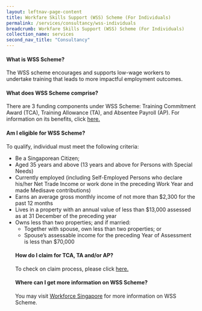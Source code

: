 ```yaml
---
layout: leftnav-page-content 
title: Workfare Skills Support (WSS) Scheme (For Individuals)
permalink: /services/consultancy/wss-individuals
breadcrumb: Workfare Skills Support (WSS) Scheme (For Individuals)
collection_name: services
second_nav_title: "Consultancy"
---
```


<h4>What is WSS Scheme?</h4>
<p>The WSS scheme encourages and supports low-wage workers to undertake training that leads to more impactful employment outcomes.</p>

<h4>What does WSS Scheme comprise?</h4>
<p>There are 3 funding components under WSS Scheme: Training Commitment Award (TCA), Training Allowance (TA), and Absentee Payroll (AP). For information on its benefits, click <a href="https://www.wsg.gov.sg/content/dam/ssg-wsg/wsg/programmes/wss-scheme-for-individuals/letterhead-and-infosheet-softcopy-mockup-20200615.pdf">here.</a></p>

<h4>Am I eligible for WSS Scheme?</h4>
<p>To qualify, individual must meet the following criteria:</p>
<ul>
  <li>Be a Singaporean Citizen;</li>
  <li>Aged 35 years and above (13 years and above for Persons with Special Needs)</li>
  <li>Currently employed (including Self-Employed Persons who declare his/her Net Trade Income or work done in the preceding Work Year and made Medisave contributions)</li>
  <li>Earns an average gross monthly income of not more than $2,300 for the past 12 months</li>
  <li>Lives in a property with an annual value of less than $13,000 assessed as at 31 December of the preceding year</li>
  <li>Owns less than two properties; and if married:
    <ul>
      <li>Together with spouse, own less than two properties; or</li>
      <li>Spouse’s assessable income for the preceding Year of Assessment is less than $70,000</li>
    </ul>
  
<h4>How do I claim for TCA, TA and/or AP?</h4>
<p>To check on claim process, please click <a href="https://www.wsg.gov.sg/content/dam/ssg-wsg/wsg/programmes/wss-scheme-for-individuals/letterhead-and-infosheet-softcopy-mockup-20200615.pdf">here.</a></p>

<h4>Where can I get more information on WSS Scheme?</h4>
<p>You may visit <a href="https://www.wsg.gov.sg/programmes-and-initiatives/workfare-skills-support-scheme-individuals.html">Workforce Singapore</a> for more information on WSS Scheme.</p>



